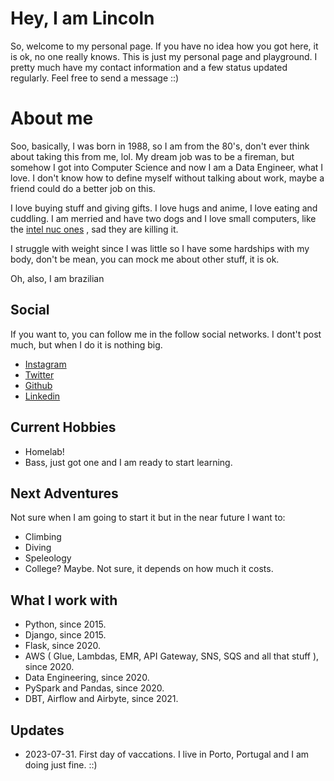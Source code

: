 # Hey, I am Lincoln
So, welcome to my personal page. If you have no idea how you got here, it is ok, no one really knows. This is just my personal page and playground. I pretty much have my contact information and a few status updated regularly. Feel free to send a message ::)

# About me
Soo, basically, I was born in 1988, so I am from the 80's, don't ever think about taking this from me, lol. My dream job was to be a fireman, but somehow I got into Computer Science and now I am a Data Engineer, what I love. I don't know how to define myself without talking about work, maybe a friend could do a better job on this. 

I love buying stuff and giving gifts. I love hugs and anime, I love eating and cuddling. I am merried and have two dogs and I love small computers, like the [intel nuc ones](https://www.intel.com.br/content/www/br/pt/products/details/nuc.html) , sad they are killing it.

I struggle with weight since I was little so I have some hardships with my body, don't be mean, you can mock me about other stuff, it is ok.

Oh, also, I am brazilian

## Social
If you want to, you can follow me in the follow social networks. I dont't post much, but when I do it is nothing big.

 - [Instagram](https://www.instagram.com/lnkn_robot/)
 - [Twitter](https://twitter.com/Lincoln11666245)
 - [Github](https://github.com/this-lincoln)
 - [Linkedin](https://www.linkedin.com/in/lincolnnascimento/)

## Current Hobbies
- Homelab!
- Bass, just got one and I am ready to start learning.

## Next Adventures
Not sure when I am going to start it but in the near future I want to:
- Climbing
- Diving
- Speleology
- College? Maybe. Not sure, it depends on how much it costs.

## What I work with
- Python, since 2015.
- Django, since 2015.
- Flask, since 2020.
- AWS ( Glue, Lambdas, EMR, API Gateway, SNS, SQS and all that stuff ), since 2020.
- Data Engineering, since 2020.
- PySpark and Pandas, since 2020.
- DBT, Airflow and Airbyte, since 2021.

## Updates
- 2023-07-31. First day of vaccations. I live in Porto, Portugal and I am doing just fine. ::)